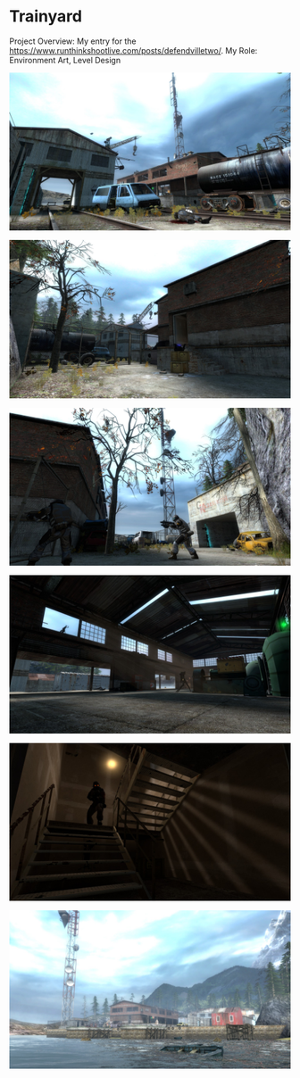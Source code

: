# Trainyard

Project Overview: My entry for the https://www.runthinkshootlive.com/posts/defendvilletwo/.
My Role: Environment Art, Level Design

![20230805144106_1.jpg](Trainyard%203c7ffd3c2e1542dd93d95c2037b05df9/20230805144106_1.jpg)

![20230805144251_1.jpg](Trainyard%203c7ffd3c2e1542dd93d95c2037b05df9/20230805144251_1.jpg)

![20230805144504_1.jpg](Trainyard%203c7ffd3c2e1542dd93d95c2037b05df9/20230805144504_1.jpg)

![20230805144547_1.jpg](Trainyard%203c7ffd3c2e1542dd93d95c2037b05df9/20230805144547_1.jpg)

![20230805144720_1.jpg](Trainyard%203c7ffd3c2e1542dd93d95c2037b05df9/20230805144720_1.jpg)

![20230805144913_1.jpg](Trainyard%203c7ffd3c2e1542dd93d95c2037b05df9/20230805144913_1.jpg)